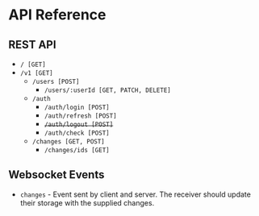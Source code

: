 # API Reference

## REST API
- `/ [GET]`
- `/v1 [GET]`
  - `/users [POST]`
    - `/users/:userId [GET, PATCH, DELETE]`
  - `/auth`
    - `/auth/login [POST]`
    - `/auth/refresh [POST]`
    - ~~`/auth/logout [POST]`~~
    - `/auth/check [POST]`
  - `/changes [GET, POST]`
    - `/changes/ids [GET]`

## Websocket Events
- `changes` - Event sent by client and server. The receiver should update their storage with the supplied changes.
